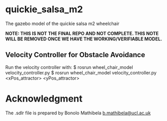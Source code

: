 # quickie_salsa_m2
The gazebo model of the quickie salsa m2 wheelchair

**NOTE: THIS IS NOT THE FINAL REPO AND NOT COMPLETE. THIS NOTE WILL BE REMOVED ONCE WE HAVE THE WORKING/VERIFIABLE MODEL.**

## Velocity Controller for Obstacle Avoidance
Run the velocity controller with:
$ rosrun wheel_chair_model velocity_controller.py 
$ rosrun wheel_chair_model velocity_controller.py <xPos_attractor> <yPos_attractor>

# Acknowledgment
The .sdlr file is prepared by Bonolo Mathibela <b.mathibela@ucl.ac.uk> 
